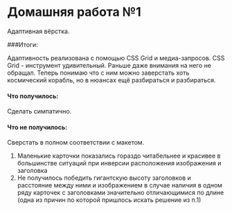 # Домашняя работа №1

Адаптивная вёрстка.

###Итоги:

Адаптивность реализована с помощью CSS Grid  и медиа-запросов.
CSS Grid - инструмент удивительный. Раньше даже внимания на него не обращал.
Теперь понимаю что с ним можно заверстать хоть космический корабль, но в нюансах ещё разбираться и разбираться.

#### Что получилось:
Сделать симпатично. 

#### Что не получилось:
Сверстать в полном соответствии с макетом.
1) Маленькие карточки показались гораздо читабельнее и красивее в большинстве ситуаций при инверсии расположения изображения и заголовка
2) Не получилось победить гигантскую высоту заголовков и расстояние между ними и изображением в случае наличия в одном ряду карточек с заголовками значительно отличающимися по длине (одна из причин по которой пришлось искать решение из п.1)


 